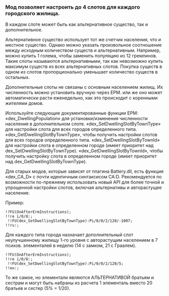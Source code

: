### Мод позволяет настроить до 4 слотов для каждого городского жилища.
В каждом слоте может быть как альтернативное существо, так и дополнительное.

Альтернативное существо использует тот же счетчик населения, что и местное существо. Однако можно указать произвольное соотношение между исходным количеством существ и альтернативным.
Например, можно купить 1 голема, чтобы заменить популяцию из 12 гремлинов. Такие слоты называются альтернативными, так как невозможно купить максимум существ из всех альтернативных слотов. Покупка существ в одном из слотов пропорционально уменьшает количество существ в остальных.

Дополнительные слоты не связаны с основным населением жилищ. Их численность можно установить вручную через EPM.
или же оно может автоматически расти еженедельно, как это происходит с коренными жителями домов.

Используйте следующие документированные функции EPM:
«dex_DwellingPopulation» для установки/изменения численности населения в дополнительном слоте.
«dex_SetDwellingSlotByTownType» для настройки слота для всех городов определенного типа.
«dex_GetDwellingSlotByTownType», чтобы получить настройки слотов для всех городов определенного типа.
«dex_SetDwellingSlotByTownId» для настройки слота в определенном городе (имеет приоритет над dex_SetDwellingSlotByTownType).
«dex_GetDwellingSlotByTownId», чтобы получить настройку слота в определенном городе (имеет приоритет над dex_GetDwellingSlotByTownType).

Для старых модов, которые зависят от плагина Battery.dll, есть функция «dex_CA_D» с почти идентичным синтаксисом CA:D.
Рекомендуется по возможности по-прежнему использовать новый API для более точной и упрощенной настройки слотов, включая альтернативы и
авторастущее население.

Пример:
```
!?FU(OnAfterErmInstructions);
!!re i/0/8:;
 !!FU(dex_SetDwellingSlotByTownType):Pi/0/0/2/120/-1007;
!!ru:;
```
Для каждого типа города назначает дополнительный слот неулучшенному жилищу 1-го уровня с авторастущим населением в 7 психов. элементалей в неделю (14 с замком, 21 с Граалем).
```
!?FU(OnAfterErmInstructions);
!!re i/0/8:;
 !!FU(dex_SetDwellingSlotByTownType):Pi/0/0/2/120/5;
!!ен:;
```
То же самое, но элементали являются АЛЬТЕРНАТИВОЙ братьям и сестрам и могут быть набраны из расчета 1 элементаль вместо 20 братьев и сестер (5% = 1/20).
